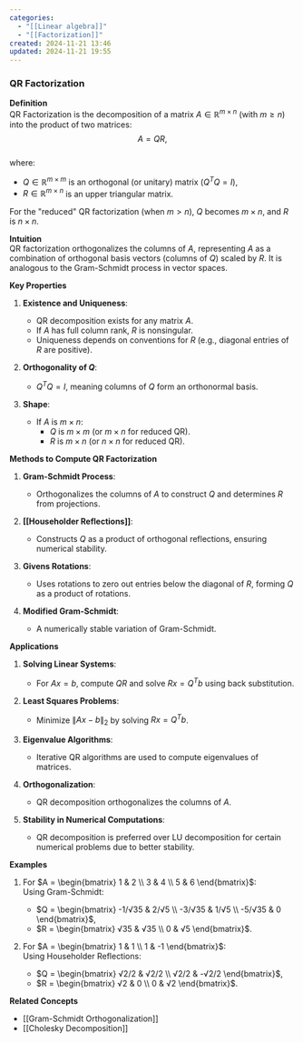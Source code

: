 ```yaml
---
categories:
  - "[[Linear algebra]]"
  - "[[Factorization]]"
created: 2024-11-21 13:46
updated: 2024-11-21 19:55
---
```

### QR Factorization

**Definition**  
QR Factorization is the decomposition of a matrix $A \in \mathbb{R}^{m \times n}$ (with $m \geq n$) into the product of two matrices:  
$$ A = QR, $$  
where:  
- $Q \in \mathbb{R}^{m \times m}$ is an orthogonal (or unitary) matrix ($Q^T Q = I$),  
- $R \in \mathbb{R}^{m \times n}$ is an upper triangular matrix.  

For the "reduced" QR factorization (when $m > n$), $Q$ becomes $m \times n$, and $R$ is $n \times n$.

**Intuition**  
QR factorization orthogonalizes the columns of $A$, representing $A$ as a combination of orthogonal basis vectors (columns of $Q$) scaled by $R$. It is analogous to the Gram-Schmidt process in vector spaces.

**Key Properties**  
1. **Existence and Uniqueness**:  
   - QR decomposition exists for any matrix $A$.  
   - If $A$ has full column rank, $R$ is nonsingular.  
   - Uniqueness depends on conventions for $R$ (e.g., diagonal entries of $R$ are positive).  

2. **Orthogonality of $Q$**:  
   - $Q^T Q = I$, meaning columns of $Q$ form an orthonormal basis.  

3. **Shape**:  
   - If $A$ is $m \times n$:  
     - $Q$ is $m \times m$ (or $m \times n$ for reduced QR).  
     - $R$ is $m \times n$ (or $n \times n$ for reduced QR).  

**Methods to Compute QR Factorization**  
1. **Gram-Schmidt Process**:  
   - Orthogonalizes the columns of $A$ to construct $Q$ and determines $R$ from projections.  

2. **[[Householder Reflections]]**:  
   - Constructs $Q$ as a product of orthogonal reflections, ensuring numerical stability.  

3. **Givens Rotations**:  
   - Uses rotations to zero out entries below the diagonal of $R$, forming $Q$ as a product of rotations.  

4. **Modified Gram-Schmidt**:  
   - A numerically stable variation of Gram-Schmidt.  

**Applications**  
1. **Solving Linear Systems**:  
   - For $Ax = b$, compute $QR$ and solve $Rx = Q^T b$ using back substitution.  

2. **Least Squares Problems**:  
   - Minimize $\|Ax - b\|_2$ by solving $Rx = Q^T b$.  

3. **Eigenvalue Algorithms**:  
   - Iterative QR algorithms are used to compute eigenvalues of matrices.  

4. **Orthogonalization**:  
   - QR decomposition orthogonalizes the columns of $A$.  

5. **Stability in Numerical Computations**:  
   - QR decomposition is preferred over LU decomposition for certain numerical problems due to better stability.  

**Examples**  
1. For $A = \begin{bmatrix} 1 & 2 \\ 3 & 4 \\ 5 & 6 \end{bmatrix}$:  
   Using Gram-Schmidt:  
   - $Q = \begin{bmatrix} -1/√35 & 2/√5 \\ -3/√35 & 1/√5 \\ -5/√35 & 0 \end{bmatrix}$,  
   - $R = \begin{bmatrix} √35 & √35 \\ 0 & √5 \end{bmatrix}$.  

2. For $A = \begin{bmatrix} 1 & 1 \\ 1 & -1 \end{bmatrix}$:  
   Using Householder Reflections:  
   - $Q = \begin{bmatrix} √2/2 & √2/2 \\ √2/2 & -√2/2 \end{bmatrix}$,  
   - $R = \begin{bmatrix} √2 & 0 \\ 0 & √2 \end{bmatrix}$.  

**Related Concepts**  
- [[Gram-Schmidt Orthogonalization]]  
- [[Cholesky Decomposition]]  